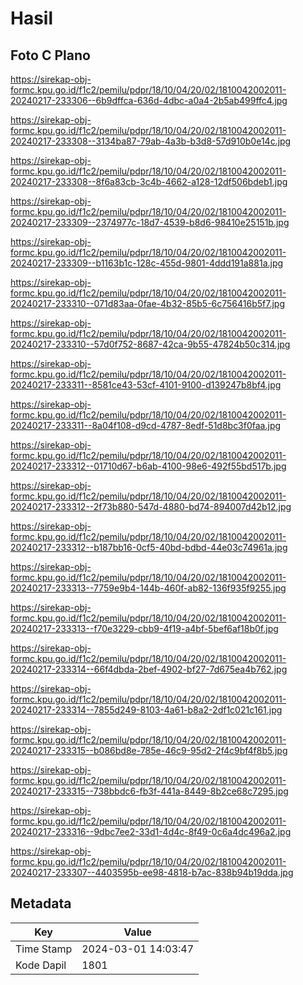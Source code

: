 # Hasil

## Foto C Plano

https://sirekap-obj-formc.kpu.go.id/f1c2/pemilu/pdpr/18/10/04/20/02/1810042002011-20240217-233306--6b9dffca-636d-4dbc-a0a4-2b5ab499ffc4.jpg

https://sirekap-obj-formc.kpu.go.id/f1c2/pemilu/pdpr/18/10/04/20/02/1810042002011-20240217-233308--3134ba87-79ab-4a3b-b3d8-57d910b0e14c.jpg

https://sirekap-obj-formc.kpu.go.id/f1c2/pemilu/pdpr/18/10/04/20/02/1810042002011-20240217-233308--8f6a83cb-3c4b-4662-a128-12df506bdeb1.jpg

https://sirekap-obj-formc.kpu.go.id/f1c2/pemilu/pdpr/18/10/04/20/02/1810042002011-20240217-233309--2374977c-18d7-4539-b8d6-98410e25151b.jpg

https://sirekap-obj-formc.kpu.go.id/f1c2/pemilu/pdpr/18/10/04/20/02/1810042002011-20240217-233309--b1163b1c-128c-455d-9801-4ddd191a881a.jpg

https://sirekap-obj-formc.kpu.go.id/f1c2/pemilu/pdpr/18/10/04/20/02/1810042002011-20240217-233310--071d83aa-0fae-4b32-85b5-6c756416b5f7.jpg

https://sirekap-obj-formc.kpu.go.id/f1c2/pemilu/pdpr/18/10/04/20/02/1810042002011-20240217-233310--57d0f752-8687-42ca-9b55-47824b50c314.jpg

https://sirekap-obj-formc.kpu.go.id/f1c2/pemilu/pdpr/18/10/04/20/02/1810042002011-20240217-233311--8581ce43-53cf-4101-9100-d139247b8bf4.jpg

https://sirekap-obj-formc.kpu.go.id/f1c2/pemilu/pdpr/18/10/04/20/02/1810042002011-20240217-233311--8a04f108-d9cd-4787-8edf-51d8bc3f0faa.jpg

https://sirekap-obj-formc.kpu.go.id/f1c2/pemilu/pdpr/18/10/04/20/02/1810042002011-20240217-233312--01710d67-b6ab-4100-98e6-492f55bd517b.jpg

https://sirekap-obj-formc.kpu.go.id/f1c2/pemilu/pdpr/18/10/04/20/02/1810042002011-20240217-233312--2f73b880-547d-4880-bd74-894007d42b12.jpg

https://sirekap-obj-formc.kpu.go.id/f1c2/pemilu/pdpr/18/10/04/20/02/1810042002011-20240217-233312--b187bb16-0cf5-40bd-bdbd-44e03c74961a.jpg

https://sirekap-obj-formc.kpu.go.id/f1c2/pemilu/pdpr/18/10/04/20/02/1810042002011-20240217-233313--7759e9b4-144b-460f-ab82-136f935f9255.jpg

https://sirekap-obj-formc.kpu.go.id/f1c2/pemilu/pdpr/18/10/04/20/02/1810042002011-20240217-233313--f70e3229-cbb9-4f19-a4bf-5bef6af18b0f.jpg

https://sirekap-obj-formc.kpu.go.id/f1c2/pemilu/pdpr/18/10/04/20/02/1810042002011-20240217-233314--66f4dbda-2bef-4902-bf27-7d675ea4b762.jpg

https://sirekap-obj-formc.kpu.go.id/f1c2/pemilu/pdpr/18/10/04/20/02/1810042002011-20240217-233314--7855d249-8103-4a61-b8a2-2df1c021c161.jpg

https://sirekap-obj-formc.kpu.go.id/f1c2/pemilu/pdpr/18/10/04/20/02/1810042002011-20240217-233315--b086bd8e-785e-46c9-95d2-2f4c9bf4f8b5.jpg

https://sirekap-obj-formc.kpu.go.id/f1c2/pemilu/pdpr/18/10/04/20/02/1810042002011-20240217-233315--738bbdc6-fb3f-441a-8449-8b2ce68c7295.jpg

https://sirekap-obj-formc.kpu.go.id/f1c2/pemilu/pdpr/18/10/04/20/02/1810042002011-20240217-233316--9dbc7ee2-33d1-4d4c-8f49-0c6a4dc496a2.jpg

https://sirekap-obj-formc.kpu.go.id/f1c2/pemilu/pdpr/18/10/04/20/02/1810042002011-20240217-233307--4403595b-ee98-4818-b7ac-838b94b19dda.jpg


## Metadata

| Key        | Value               |
| ---------- | ------------------- |
| Time Stamp | 2024-03-01 14:03:47 |
| Kode Dapil | 1801                |



